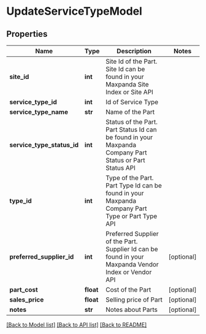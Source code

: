 # UpdateServiceTypeModel

## Properties
Name | Type | Description | Notes
------------ | ------------- | ------------- | -------------
**site_id** | **int** | Site Id of the Part. Site Id can be found in your Maxpanda Site Index or Site API | 
**service_type_id** | **int** | Id of Service Type | 
**service_type_name** | **str** | Name of the Part | 
**service_type_status_id** | **int** | Status of the Part. Part Status Id can be found in your Maxpanda Company Part Status or Part Status API | 
**type_id** | **int** | Type of the Part. Part Type Id can be found in your Maxpanda Company Part Type or Part Type API | 
**preferred_supplier_id** | **int** | Preferred Supplier of the Part. Supplier Id can be found in your Maxpanda Vendor Index or Vendor API | [optional] 
**part_cost** | **float** | Cost of the Part | [optional] 
**sales_price** | **float** | Selling price of Part | [optional] 
**notes** | **str** | Notes about Parts | [optional] 

[[Back to Model list]](../README.md#documentation-for-models) [[Back to API list]](../README.md#documentation-for-api-endpoints) [[Back to README]](../README.md)

